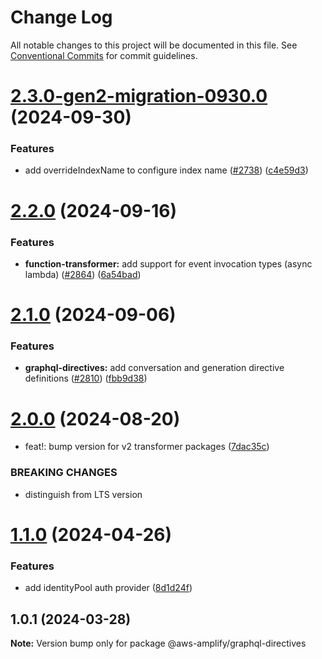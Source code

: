 # Change Log

All notable changes to this project will be documented in this file.
See [Conventional Commits](https://conventionalcommits.org) for commit guidelines.

# [2.3.0-gen2-migration-0930.0](https://github.com/aws-amplify/amplify-category-api/compare/@aws-amplify/graphql-directives@2.2.0...@aws-amplify/graphql-directives@2.3.0-gen2-migration-0930.0) (2024-09-30)

### Features

- add overrideIndexName to configure index name ([#2738](https://github.com/aws-amplify/amplify-category-api/issues/2738)) ([c4e59d3](https://github.com/aws-amplify/amplify-category-api/commit/c4e59d37d987254d102146a27267501d44fca263))

# [2.2.0](https://github.com/aws-amplify/amplify-category-api/compare/@aws-amplify/graphql-directives@2.1.0...@aws-amplify/graphql-directives@2.2.0) (2024-09-16)

### Features

- **function-transformer:** add support for event invocation types (async lambda) ([#2864](https://github.com/aws-amplify/amplify-category-api/issues/2864)) ([6a54bad](https://github.com/aws-amplify/amplify-category-api/commit/6a54bad19206d91a4c8db300cafb1a205fba6b25))

# [2.1.0](https://github.com/aws-amplify/amplify-category-api/compare/@aws-amplify/graphql-directives@2.0.0...@aws-amplify/graphql-directives@2.1.0) (2024-09-06)

### Features

- **graphql-directives:** add conversation and generation directive definitions ([#2810](https://github.com/aws-amplify/amplify-category-api/issues/2810)) ([fbb9d38](https://github.com/aws-amplify/amplify-category-api/commit/fbb9d380d41a2fae5af1628b0eba00907871f014))

# [2.0.0](https://github.com/aws-amplify/amplify-category-api/compare/@aws-amplify/graphql-directives@1.1.0...@aws-amplify/graphql-directives@2.0.0) (2024-08-20)

- feat!: bump version for v2 transformer packages ([7dac35c](https://github.com/aws-amplify/amplify-category-api/commit/7dac35cceb971b256b5688b0745ef82afc78b641))

### BREAKING CHANGES

- distinguish from LTS version

# [1.1.0](https://github.com/aws-amplify/amplify-category-api/compare/@aws-amplify/graphql-directives@1.0.1...@aws-amplify/graphql-directives@1.1.0) (2024-04-26)

### Features

- add identityPool auth provider ([8d1d24f](https://github.com/aws-amplify/amplify-category-api/commit/8d1d24f921e5ea634cde12822ee7ce48059bc78b))

## 1.0.1 (2024-03-28)

**Note:** Version bump only for package @aws-amplify/graphql-directives
